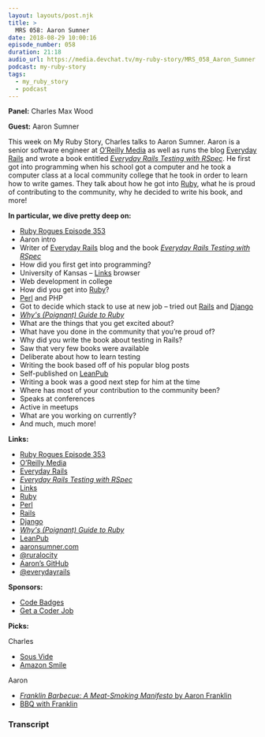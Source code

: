 ```yaml
---
layout: layouts/post.njk
title: >
  MRS 058: Aaron Sumner
date: 2018-08-29 10:00:16
episode_number: 058
duration: 21:18
audio_url: https://media.devchat.tv/my-ruby-story/MRS_058_Aaron_Sumner.mp3
podcast: my-ruby-story
tags:
  - my_ruby_story
  - podcast
---
```


**Panel:** Charles Max Wood

**Guest:** Aaron Sumner

This week on My Ruby Story, Charles talks to Aaron Sumner. Aaron is a senior software engineer at [O’Reilly Media](https://www.oreilly.com/) as well as runs the blog [Everyday Rails](https://everydayrails.com/) and wrote a book entitled [_Everyday Rails Testing with RSpec_](https://leanpub.com/everydayrailsrspec). He first got into programming when his school got a computer and he took a computer class at a local community college that he took in order to learn how to write games. They talk about how he got into [Ruby](https://www.ruby-lang.org/en/), what he is proud of contributing to the community, why he decided to write his book, and more!

**In particular, we dive pretty deep on:**

- [Ruby Rogues Episode 353](https://devchat.tv/ruby-rogues/rr-353-removing-business-logic-from-rails-controllers-with-aaron-sumner/)
- Aaron intro
- Writer of [Everyday Rails](https://everydayrails.com/) blog and the book [_Everyday Rails Testing with RSpec_](https://leanpub.com/everydayrailsrspec)
- How did you first get into programming?
- University of Kansas – [Links](<https://en.wikipedia.org/wiki/Links_(web_browser)>) browser
- Web development in college
- How did you get into [Ruby](https://www.ruby-lang.org/en/)?
- [Perl](https://www.perl.org/) and PHP
- Got to decide which stack to use at new job – tried out [Rails](https://rubyonrails.org/) and [Django](https://www.djangoproject.com/)
- [_Why's (Poignant) Guide to Ruby_](https://poignant.guide/)
- What are the things that you get excited about?
- What have you done in the community that you’re proud of?
- Why did you write the book about testing in Rails?
- Saw that very few books were available
- Deliberate about how to learn testing
- Writing the book based off of his popular blog posts
- Self-published on [LeanPub](https://leanpub.com/)
- Writing a book was a good next step for him at the time
- Where has most of your contribution to the community been?
- Speaks at conferences
- Active in meetups
- What are you working on currently?
- And much, much more!

**Links:**

- [Ruby Rogues Episode 353](https://devchat.tv/ruby-rogues/rr-353-removing-business-logic-from-rails-controllers-with-aaron-sumner/)
- [O’Reilly Media](https://www.oreilly.com/)
- [Everyday Rails](https://everydayrails.com/)
- [_Everyday Rails Testing with RSpec_](https://leanpub.com/everydayrailsrspec)
- [Links](<https://en.wikipedia.org/wiki/Links_(web_browser)>)
- [Ruby](https://www.ruby-lang.org/en/)
- [Perl](https://www.perl.org/)
- [Rails](https://rubyonrails.org/)
- [Django](https://www.djangoproject.com/)
- [_Why's (Poignant) Guide to Ruby_](https://poignant.guide/)
- [LeanPub](https://leanpub.com/)
- [aaronsumner.com](https://aaronsumner.com/)
- [@ruralocity](https://twitter.com/ruralocity?lang=en)
- [Aaron’s GitHub](https://github.com/ruralocity)
- [@everydayrails](https://twitter.com/everydayrails)

**Sponsors:**

- [Code Badges](https://codebadge.org/)
- [Get a Coder Job](https://getacoderjob.com/)

**Picks:**

Charles

- [Sous Vide](https://www.amazon.com/Anova-Culinary-Precision-Bluetooth-Included/dp/B01HHWSV1S)
- [Amazon Smile](https://smile.amazon.com/)

Aaron

- [_Franklin Barbecue: A Meat-Smoking Manifesto_ by Aaron Franklin](https://www.amazon.com/Franklin-Barbecue-Meat-Smoking-Manifesto-Aaron/dp/1607747200)
- [BBQ with Franklin](https://www.pbs.org/food/web-shows/bbq-with-franklin/)

### Transcript
